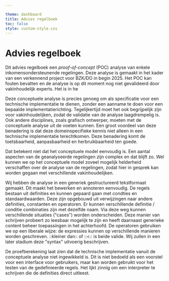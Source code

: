 ```yaml
---

theme: dashboard
title: Advies regelboek
toc: false
style: custom-style.css
---
```

# Advies regelboek

Dit advies regelboek een *proof-of-concept* (POC) analyse van enkele inkomensondersteunende regelingen. Deze analyse is gemaakt in het kader van een verkennend project voor BZK/DO in begin 2025. Het POC kan fouten bevatten en de analyse is op dit moment nog niet gevalideerd door vakinhoudelijk experts. Het is in he

Deze conceptuele analyse is precies genoeg om als specificatie voor een technische implementatie te dienen, zonder een aanname te doen voor een bepaalde implementatierichting. Tegelijkertijd moet het ook begrijpelijk zijn voor vakinhoudelijken, zodat de validatie van de analyse laagdrempelig is. Ook andere disciplines, zoals grafisch ontwerper, moeten met de conceptuele analyse uit de voeten kunnen. Een groot voordeel van deze benadering is dat deze domeinspecifieke kennis niet alleen in een technische implementatie terechtkomen. Deze benadering komt de toetsbaarheid, aanpasbaarheid en herbruikbaarheid ten goede.

Dat betekent niet dat het conceptuele model eenvoudig is. Een aantal aspecten van de geanalyseerde regelingen zijn complex en dat blijft zo. Wel kunnen we op het conceptuele model zoveel mogelijk helderheid verschaffen over de analyse van de regelingen, zodat hier in gesprek kan worden gegaan met verschillende vakinhoudelijken.

Wij hebben de analyse in een generiek gestructureerd tekstformaat gemaakt. Dit maakt het bewerken en annoteren eenvoudig. De regels bestaan uit definities en kunnen gepaard gaan met condties en standaardwaarden. Deze zijn opgebouwd uit verwijzingen naar andere definities, constanten en operatoren. Er kunnen verschillende definitie / conditie combinaties zijn met dezelfde naam. Via deze weg kunnen verschillende situaties ("cases") worden onderscheiden. Deze manier van schrijven probeert zo leesbaar mogelijk te zijn en heeft daarnaast generieke content beheer toepassingen in het achterhoofd. De operatoren gebruiken we op een liberale wijze: de expressies kunnen op verschillende manieren worden geschreven. ::kleiner dan:: of ::<:: is beide valide. Wij zullen in een later stadium deze "syntax" uitvoerig beschrijven. 

De proefberekening laat zien dat de technische implementatie vanuit de conceptuele analyse niet ingewikkeld is. Dit is niet bedoeld als een voorstel voor een interface voor gebruikers, maar kan worden gebruikt voor het testen van de gedefinieerde regels. Het lijkt zinnig  om een interpreter te schrijven die de definities direct uitleest. 
